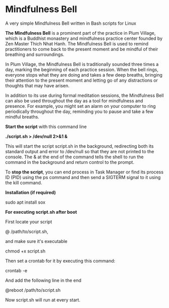 # Mindfulness Bell
A very simple Mindfulness Bell written in Bash scripts for Linux

**The Mindfulness Bell** is a prominent part of the practice in Plum Village, 
which is a Buddhist monastery and mindfulness practice center founded by 
Zen Master Thich Nhat Hanh. The Mindfulness Bell is used to remind 
practitioners to come back to the present moment and be mindful of 
their breathing and surroundings.

In Plum Village, the Mindfulness Bell is traditionally sounded 
three times a day, marking the beginning of each practice session. 
When the bell rings, everyone stops what they are doing and 
takes a few deep breaths, bringing their attention to the 
present moment and letting go of any distractions or thoughts 
that may have arisen.

In addition to its use during formal meditation sessions, 
the Mindfulness Bell can also be used throughout the day as a tool 
for mindfulness and presence. For example, you might set an alarm 
on your computer to ring periodically throughout the day, 
reminding you to pause and take a few mindful breaths.

**Start the script** with this command line

**./script.sh > /dev/null 2>&1 &**

This will start the script script.sh in the background, 
redirecting both its standard output and error to /dev/null 
so that they are not printed to the console. 
The & at the end of the command tells the shell to run the 
command in the background and return control to the prompt.

To **stop the script**, you can end process in Task Manager or
find its process ID (PID) using the ps command and then 
send a SIGTERM signal to it using the kill command.

**Installation (if required)**

sudo apt install sox

**For executing script.sh after boot**

First locate your script 

@ /path/to/script.sh, 

and make sure it's executable

chmod +x script.sh

Then set a crontab for it by executing this command:

crontab -e

And add the following line in the end 

@reboot  /path/to/script.sh

Now script.sh will run at every start.

